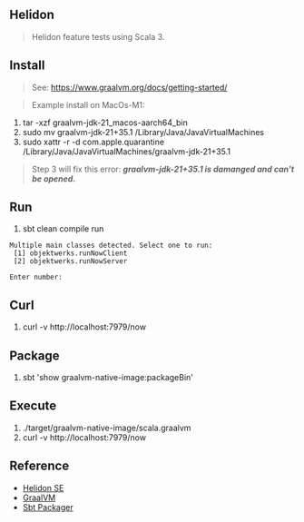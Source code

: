 Helidon
-------
>Helidon feature tests using Scala 3.

Install
-------
>See: https://www.graalvm.org/docs/getting-started/

>Example install on MacOs-M1:
1. tar -xzf graalvm-jdk-21_macos-aarch64_bin
2. sudo mv graalvm-jdk-21+35.1 /Library/Java/JavaVirtualMachines
3. sudo xattr -r -d com.apple.quarantine /Library/Java/JavaVirtualMachines/graalvm-jdk-21+35.1
>Step 3 will fix this error: ***graalvm-jdk-21+35.1 is damanged and can't be opened.***

Run
---
1. sbt clean compile run
```
Multiple main classes detected. Select one to run:
 [1] objektwerks.runNowClient
 [2] objektwerks.runNowServer

Enter number:
```

Curl
----
1. curl -v http://localhost:7979/now

Package
-------
1. sbt 'show graalvm-native-image:packageBin'

Execute
-------
1. ./target/graalvm-native-image/scala.graalvm
2. curl -v http://localhost:7979/now

Reference
---------
* [Helidon SE](https://helidon.io/docs/v4/#/se/introduction)
* [GraalVM](https://www.graalvm.org/docs/introduction/)
* [Sbt Packager](https://www.scala-sbt.org/sbt-native-packager/formats/graalvm-native-image.html)